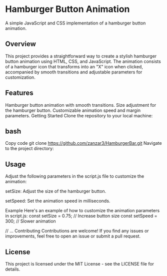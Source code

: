 # Hamburger Button Animation
A simple JavaScript and CSS implementation of a hamburger button animation.

## Overview
This project provides a straightforward way to create a stylish hamburger button animation using HTML, CSS, and JavaScript. The animation consists of a hamburger icon that transforms into an "X" icon when clicked, accompanied by smooth transitions and adjustable parameters for customization.

## Features
Hamburger button animation with smooth transitions.
Size adjustment for the hamburger button.
Customizable animation speed and margin parameters.
Getting Started
Clone the repository to your local machine:

## bash
Copy code
git clone https://github.com/zanzar3/HamburgerBar.git
Navigate to the project directory:

## Usage
Adjust the following parameters in the script.js file to customize the animation:

setSize: Adjust the size of the hamburger button.

setSpeed: Set the animation speed in milliseconds.

Example
Here's an example of how to customize the animation parameters in script.js:
const setSize = 0.75; // Increase button size
const setSpeed = 300; // Slower animation


// ...
Contributing
Contributions are welcome! If you find any issues or improvements, feel free to open an issue or submit a pull request.

## License
This project is licensed under the MIT License - see the LICENSE file for details.

